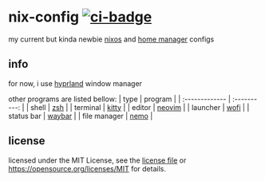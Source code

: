 nix-config [![ci-badge](https://img.shields.io/static/v1?label=Built%20with&message=nix&color=blue&style=flat&logo=nixos&link=https://nixos.org&labelColor=111212)](https://wiyba.org)
==========

my current but kinda newbie [nixos](https://nixos.org/) and [home manager](https://github.com/nix-community/home-manager/) configs

## info
for now, i use [hyprland](https://hyprland.org/) window manager

other programs are listed bellow:
| type           | program      |
| :------------- | :----------: |
| shell          | [zsh](https://www.zsh.org/) |
| terminal       | [kitty](https://github.com/kovidgoyal/kitty) |
| editor         | [neovim](https://neovim.io/) |
| launcher       | [wofi](https://sr.ht/~scoopta/wofi) |
| status bar     | [waybar](https://github.com/Alexays/Waybar) |
| file manager   | [nemo](https://github.com/linuxmint/nemo) |

## license
licensed under the MIT License, see the [license file](https://github.com/wiyba/nix-config/blob/main/LICENSE) or https://opensource.org/licenses/MIT for details.
